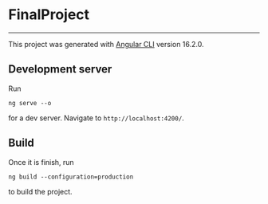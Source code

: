# FinalProject

---

This project was generated with [Angular CLI](https://github.com/angular/angular-cli) version 16.2.0.

## Development server

Run

```
ng serve --o
```

for a dev server. Navigate to `http://localhost:4200/`.

## Build

Once it is finish, run

```
ng build --configuration=production
```

to build the project.
